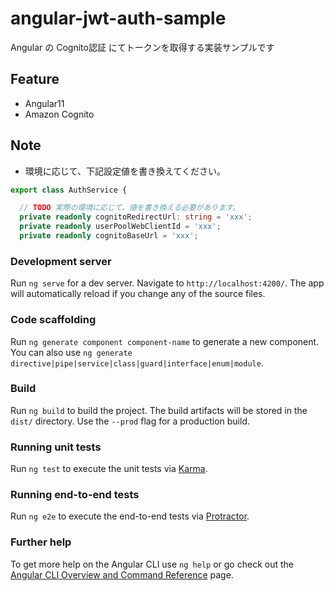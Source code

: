 # angular-jwt-auth-sample
Angular の Cognito認証 にてトークンを取得する実装サンプルです

## Feature
- Angular11
- Amazon Cognito

## Note
- 環境に応じて、下記設定値を書き換えてください。

```ts
export class AuthService {

  // TODO 実際の環境に応じて、値を書き換える必要があります。
  private readonly cognitoRedirectUrl: string = 'xxx';
  private readonly userPoolWebClientId = 'xxx';
  private readonly cognitoBaseUrl = 'xxx';
```

### Development server

Run `ng serve` for a dev server. Navigate to `http://localhost:4200/`. The app will automatically reload if you change any of the source files.

### Code scaffolding

Run `ng generate component component-name` to generate a new component. You can also use `ng generate directive|pipe|service|class|guard|interface|enum|module`.

### Build

Run `ng build` to build the project. The build artifacts will be stored in the `dist/` directory. Use the `--prod` flag for a production build.

### Running unit tests

Run `ng test` to execute the unit tests via [Karma](https://karma-runner.github.io).

### Running end-to-end tests

Run `ng e2e` to execute the end-to-end tests via [Protractor](http://www.protractortest.org/).

### Further help

To get more help on the Angular CLI use `ng help` or go check out the [Angular CLI Overview and Command Reference](https://angular.io/cli) page.
